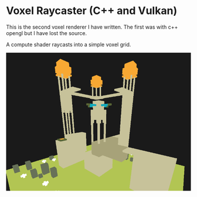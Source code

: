 # Voxel Raycaster (C++ and Vulkan)

This is the second voxel renderer I have written. The first was with c++ opengl
but I have lost the source.

A compute shader raycasts into a simple voxel grid.

![image](images/img.png)
